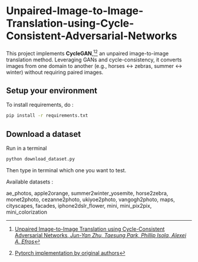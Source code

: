 # Unpaired-Image-to-Image-Translation-using-Cycle-Consistent-Adversarial-Networks

This project implements **CycleGAN**,[^1][^2] an unpaired image-to-image translation method. Leveraging GANs and cycle-consistency, it converts images from one domain to another (e.g., horses ↔ zebras, summer ↔ winter) without requiring paired images.

## Setup your environment
To install requirements, do : 
~~~bash
pip install -r requirements.txt
~~~

## Download a dataset
Run in a terminal
~~~bash
python download_dataset.py
~~~
Then type in terminal which one you want to test.

Available datasets :

ae_photos, apple2orange, summer2winter_yosemite, horse2zebra, monet2photo, cezanne2photo, ukiyoe2photo, vangogh2photo, maps, cityscapes, facades, iphone2dslr_flower, mini, mini_pix2pix, mini_colorization

[^1]: [Unpaired Image-to-Image Translation using Cycle-Consistent Adversarial Networks, 
*Jun-Yan Zhu, Taesung Park, Phillip Isola, Alexei A. Efros*](https://arxiv.org/abs/1703.10593)

[^2]: [Pytorch implementation by original authors](https://github.com/junyanz/pytorch-CycleGAN-and-pix2pix/)